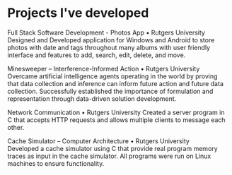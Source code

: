 # Projects I've developed 
Full Stack Software Development - Photos App • Rutgers University 
Designed and Developed application for Windows and Android to store photos with date and tags throughout many albums with user friendly interface and features to add, search, edit, delete, and move. 

Minesweeper – Interference-Informed Action • Rutgers University 
Overcame artificial intelligence agents operating in the world by proving that data collection and inference can inform future action and future data collection. Successfully established the importance of formulation and representation through data-driven solution development. 

Network Communication • Rutgers University 
Created a server program in C that accepts HTTP requests and allows multiple clients to message each other.

Cache Simulator – Computer Architecture • Rutgers University  
Developed a cache simulator using C that provide real program memory traces as input in the cache simulator. All programs were run on Linux machines to ensure functionality.
